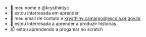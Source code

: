 - 👋 meu nome e @krysthintyc
- 👀 estou interresada em aprender 
- 🌱 meu email de contato e  krysthiny.camargo@escola.pr.gov.br
- 💞️ estou interresada a aprender a produzir historias
- 📫 estou aprendendo a progamar no scratch
